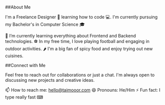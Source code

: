 ##About Me

I'm a Freelance Designer 🎨 learning how to code 💻. I'm currently pursuing my Bachelor's in Computer Science 🎓

🌱 I’m currently learning everything about Frontend and Backend technologies.
⚽ In my free time, I love playing football and engaging in outdoor activities.
🌶️ I'm a big fan of spicy food and enjoy trying out new cuisines.

##Connect with Me

Feel free to reach out for collaborations or just a chat. I'm always open to discussing new projects and creative ideas.

📫 How to reach me: hello@taimooor.com
😄 Pronouns: He/Him
⚡ Fun fact: I type really fast ⌨
